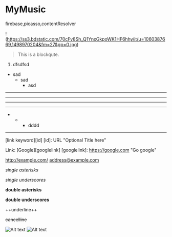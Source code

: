 # MyMusic
firebase,picasso,contentResolver





!(https://ss3.bdstatic.com/70cFv8Sh_Q1YnxGkpoWK1HF6hhy/it/u=1060387669,1498970204&fm=27&gp=0.jpg)
> This is a blockqute.
1. dfsdfsd
* sad
  * sad
    * asd
 ***   
 *****
 - - -
 ---------------------------------------
 * * * dddd
---------------------------------------
[link keyword][id]
[id]: URL "Optional Title here"

Link: [Google][googlelink]
[googlelink]: https://google.com "Go google"



<http://example.com/>
<address@example.com>

*single asterisks*

_single underscores_

**double asterisks**

__double underscores__

++underline++

~~cancelline~~

![Alt text](/path/to/img.jpg)
![Alt text](/path/to/img.jpg "Optional title")
